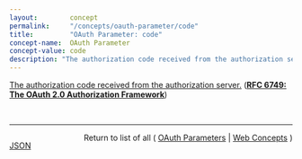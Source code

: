 ```yaml
---
layout:        concept
permalink:     "/concepts/oauth-parameter/code"
title:         "OAuth Parameter: code"
concept-name:  OAuth Parameter
concept-value: code
description: "The authorization code received from the authorization server."
---
```


[The authorization code received from the authorization server.](https://datatracker.ietf.org/doc/html/rfc6749#section-4.1.3 "Read documentation for OAuth Parameter &#34;code&#34;") (**[RFC 6749: The OAuth 2.0 Authorization Framework](/specs/IETF/RFC/6749 "The OAuth 2.0 authorization framework enables a third-party application to obtain limited access to an HTTP service, either on behalf of a resource owner by orchestrating an approval interaction between the resource owner and the HTTP service, or by allowing the third-party application to obtain access on its own behalf. This specification replaces and obsoletes the OAuth 1.0 protocol described in RFC 5849.")**)

<br/>
<hr/>

<p style="float : left"><a href="./code.json" title="JSON representing this particular Web Concept value">JSON</a></p>
<p style="text-align: right">Return to list of all ( <a href="../oauth-parameter/">OAuth Parameters</a> | <a href="../">Web Concepts</a> )</p>
